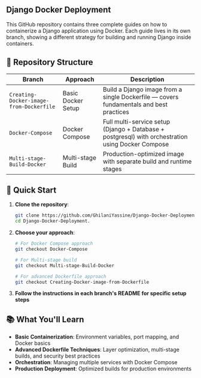 ## Django Docker Deployment

This GitHub repository contains three complete guides on how to containerize a Django application using Docker.
Each guide lives in its own branch, showing a different strategy for building and running Django inside containers.
## 🌟 Repository Structure

| Branch | Approach | Description |
|--------|----------|-------------|
| `Creating-Docker-image-from-Dockerfile` | Basic Docker Setup | Build a Django image from a single Dockerfile — covers fundamentals and best practices|
| `Docker-Compose` | Docker Compose | Full multi-service setup (Django + Database + postgresql) with orchestration using Docker Compose |
| `Multi-stage-Build-Docker` | Multi-stage Build | Production-optimized image with separate build and runtime stages|

## 🚀 Quick Start

1. **Clone the repository**:
   ```bash
   git clone https://github.com/GhilaniYassine/Django-Docker-Deployment..git
   cd Django-Docker-Deployment.
   ```

2. **Choose your approach**:
   ```bash
   # For Docker Compose approach
   git checkout Docker-Compose
   
   # For Multi-stage build 
   git checkout Multi-stage-Build-Docker
   
   # For advanced Dockerfile approach
   git checkout Creating-Docker-image-from-Dockerfile
   ```

3. **Follow the instructions in each branch's README for specific setup steps**

## 📚 What You'll Learn

- **Basic Containerization**: Environment variables, port mapping, and Docker basics
- **Advanced Dockerfile Techniques**: Layer optimization, multi-stage builds, and security best practices  
- **Orchestration**: Managing multiple services with Docker Compose
- **Production Deployment**: Optimized builds for production environments
